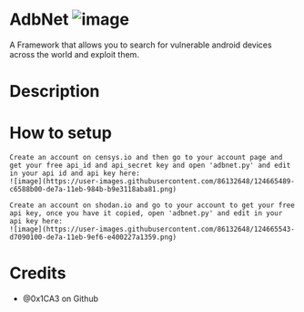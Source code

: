 # AdbNet ![image](https://user-images.githubusercontent.com/86132648/124664774-ec316000-de79-11eb-8fbe-254bf466d2ba.png)
A Framework that allows you to search for vulnerable android devices across the world and exploit them.

# Description

# How to setup
```
Create an account on censys.io and then go to your account page and get your free api_id and api_secret key and open 'adbnet.py' and edit in your api id and api key here:
![image](https://user-images.githubusercontent.com/86132648/124665489-c6588b00-de7a-11eb-984b-b9e3118aba81.png)

Create an account on shodan.io and go to your account to get your free api key, once you have it copied, open 'adbnet.py' and edit in your api key here:
![image](https://user-images.githubusercontent.com/86132648/124665543-d7090100-de7a-11eb-9ef6-e400227a1359.png)
```

# Credits
  - @0x1CA3 on Github
